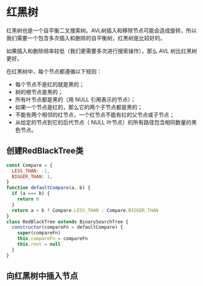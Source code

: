 
# 红黑树

红黑树也是一个自平衡二叉搜索树。AVL树插入和移除节点可能会造成旋转，所以我们需要一个包含多次插入和删除的自平衡树，红黑树是比较好的。

如果插入和删除频率较低（我们更需要多次进行搜索操作），那么 AVL 树比红黑树更好。

在红黑树中，每个节点都遵循以下规则：

- 每个节点不是红的就是黑的；
- 树的根节点是黑的；
- 所有叶节点都是黑的（用 NULL 引用表示的节点）；
- 如果一个节点是红的，那么它的两个子节点都是黑的；
- 不能有两个相邻的红节点，一个红节点不能有红的父节点或子节点；
- 从给定的节点到它的后代节点（ NULL 叶节点）的所有路径包含相同数量的黑色节点。

## 创建RedBlackTree类

```js
const Compare = {
  LESS_THAN: -1,
  BIGGER_THAN: 1,
}
function defaultCompare(a, b) {
  if (a === b) {
    return 0
  }
  return a < b ? Compare.LESS_THAN : Compare.BIGGER_THAN
}
class RedBlackTree extends BinarySearchTree {
  constructor(compareFn = defaultCompare) {
    super(compareFn)
    this.compareFn = compareFn
    this.root = null
  }
}
```

## 向红黑树中插入节点

